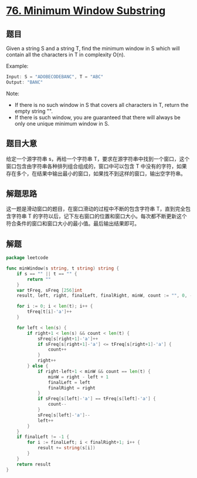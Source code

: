 # [76. Minimum Window Substring](https://leetcode.com/problems/minimum-window-substring/)

## 题目

Given a string S and a string T, find the minimum window in S which will contain all the characters in T in complexity O(n).

Example:

```c
Input: S = "ADOBECODEBANC", T = "ABC"
Output: "BANC"
```

Note:    

- If there is no such window in S that covers all characters in T, return the empty string "".
- If there is such window, you are guaranteed that there will always be only one unique minimum window in S.

## 题目大意

给定一个源字符串 s，再给一个字符串 T，要求在源字符串中找到一个窗口，这个窗口包含由字符串各种排列组合组成的，窗口中可以包含 T 中没有的字符，如果存在多个，在结果中输出最小的窗口，如果找不到这样的窗口，输出空字符串。

## 解题思路

这一题是滑动窗口的题目，在窗口滑动的过程中不断的包含字符串 T，直到完全包含字符串 T 的字符以后，记下左右窗口的位置和窗口大小。每次都不断更新这个符合条件的窗口和窗口大小的最小值。最后输出结果即可。




## 解题

```go
package leetcode

func minWindow(s string, t string) string {
	if s == "" || t == "" {
		return ""
	}
	var tFreq, sFreq [256]int
	result, left, right, finalLeft, finalRight, minW, count := "", 0, -1, -1, -1, len(s)+1, 0

	for i := 0; i < len(t); i++ {
		tFreq[t[i]-'a']++
	}

	for left < len(s) {
		if right+1 < len(s) && count < len(t) {
			sFreq[s[right+1]-'a']++
			if sFreq[s[right+1]-'a'] <= tFreq[s[right+1]-'a'] {
				count++
			}
			right++
		} else {
			if right-left+1 < minW && count == len(t) {
				minW = right - left + 1
				finalLeft = left
				finalRight = right
			}
			if sFreq[s[left]-'a'] == tFreq[s[left]-'a'] {
				count--
			}
			sFreq[s[left]-'a']--
			left++
		}
	}
	if finalLeft != -1 {
		for i := finalLeft; i < finalRight+1; i++ {
			result += string(s[i])
		}
	}
	return result
}

```